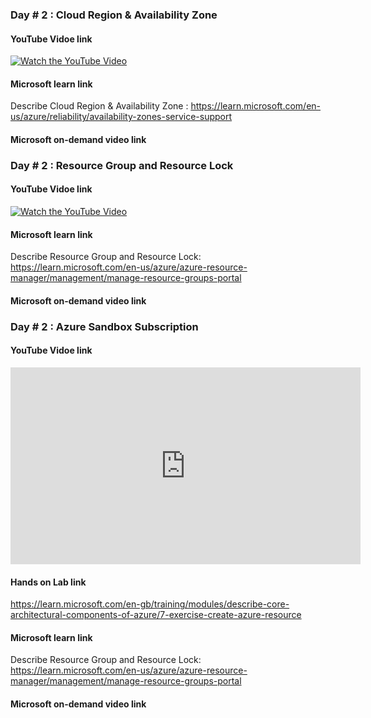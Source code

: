 ### Day # 2 : Cloud Region & Availability Zone
#### YouTube Vidoe link 
[![Watch the YouTube Video](https://img.youtube.com/vi/3IBpsGgdt78/0.jpg)](https://www.youtube.com/watch?v=3IBpsGgdt78)


#### Microsoft learn link
Describe Cloud Region & Availability Zone : https://learn.microsoft.com/en-us/azure/reliability/availability-zones-service-support

#### Microsoft on-demand video link 

### Day # 2 : Resource Group and Resource Lock
#### YouTube Vidoe link 
[![Watch the YouTube Video](https://img.youtube.com/vi/wCmtOzXT8EE/0.jpg)](https://www.youtube.com/watch?v=wCmtOzXT8EE)


#### Microsoft learn link
Describe Resource Group and Resource Lock: https://learn.microsoft.com/en-us/azure/azure-resource-manager/management/manage-resource-groups-portal

#### Microsoft on-demand video link 

### Day # 2 : Azure Sandbox Subscription
#### YouTube Vidoe link 
<iframe width="560" height="315" src="https://www.youtube.com/embed/hgPo-ojAVP4?si=ZaeFaWZr1H6jsjQJ" title="YouTube video player" frameborder="0" allow="accelerometer; autoplay; clipboard-write; encrypted-media; gyroscope; picture-in-picture; web-share" referrerpolicy="strict-origin-when-cross-origin" allowfullscreen></iframe>

#### Hands on Lab link

https://learn.microsoft.com/en-gb/training/modules/describe-core-architectural-components-of-azure/7-exercise-create-azure-resource
#### Microsoft learn link
Describe Resource Group and Resource Lock: https://learn.microsoft.com/en-us/azure/azure-resource-manager/management/manage-resource-groups-portal

#### Microsoft on-demand video link 
